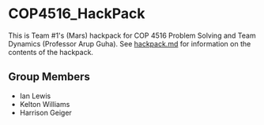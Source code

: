 # COP4516_HackPack

This is Team #1's (Mars) hackpack for COP 4516 Problem Solving and Team Dynamics (Professor Arup Guha). See [hackpack.md](hackpack.md) for information on the contents of the hackpack.

## Group Members

- Ian Lewis
- Kelton Williams
- Harrison Geiger
